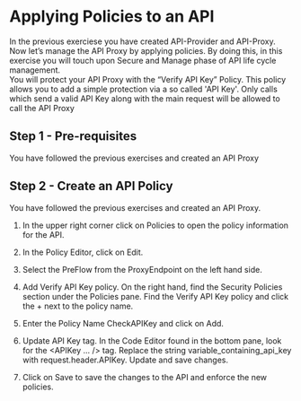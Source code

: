 # Applying Policies to an API


In the previous exerciese you have created API-Provider and API-Proxy. Now let’s manage the API Proxy by applying policies. By doing this, in this exercise you will touch upon Secure and Manage phase of API life cycle management. <br>
You will protect your API Proxy with the “Verify API Key” Policy. This policy allows you to add a simple protection via a so called 'API Key'. Only calls which send a valid API Key along with the main request will be allowed to call the API Proxy

## Step 1 - Pre-requisites

You have followed the previous exercises and created an API Proxy

## Step 2 - Create an API Policy

You have followed the previous exercises and created an API Proxy.

1. In the upper right corner click on Policies to open the policy information for the API.

2. In the Policy Editor, click on Edit.

3. Select the PreFlow from the ProxyEndpoint on the left hand side.

4. Add Verify API Key policy. On the right hand, find the Security Policies section under the Policies pane. Find the Verify API Key policy and click the + next to the policy name.

5. Enter the Policy Name CheckAPIKey and click on Add.

6. Update API Key tag. In the Code Editor found in the bottom pane, look for the <APIKey ... /> tag. Replace the string variable_containing_api_key with request.header.APIKey. Update and save changes.

7. Click on Save to save the changes to the API and enforce the new policies.
